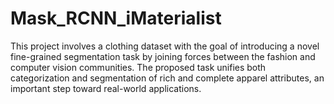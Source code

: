 # Mask_RCNN_iMaterialist


This project involves a clothing dataset with the goal of introducing a novel fine-grained segmentation task by 
joining forces between the fashion and computer vision communities. The proposed task unifies both 
categorization and segmentation of rich and complete apparel attributes, an important step toward real-world applications.

